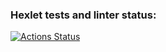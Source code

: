 ### Hexlet tests and linter status:
[![Actions Status](https://github.com/ramil290989/frontend-project-12/workflows/hexlet-check/badge.svg)](https://github.com/ramil290989/frontend-project-12/actions)